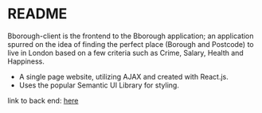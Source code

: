 # README

Bborough-client is the frontend to the Bborough application; an application spurred on the idea of finding the perfect place (Borough and Postcode) to live in London based on a few criteria such as Crime, Salary, Health and Happiness.

* A single page website, utilizing AJAX and created with React.js.
* Uses the popular Semantic UI Library for styling.

link to back end: [here](https://github.com/admuaq/bbourgh-backend)
